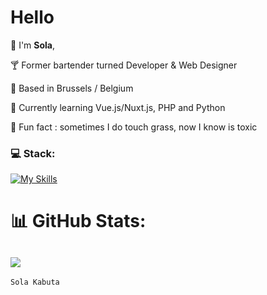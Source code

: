 <h1>Hello</h1>


🌚 I'm <strong>Sola</strong>,

🍸 Former bartender turned Developer & Web Designer

📍 Based in Brussels / Belgium

🚀 Currently learning Vue.js/Nuxt.js, PHP and Python

🌿 Fun fact : sometimes I do touch grass, now I know is toxic





### 💻 Stack:

[![My Skills](https://skillicons.dev/icons?i=vue,nuxt,react,next,vite,wordpress,tailwind,sass,xd,ai,figma)](https://skillicons.dev)


# 📊 GitHub Stats:
![](https://github-readme-stats.vercel.app/api?username=SolaKabuta&theme=blueberry&hide_border=true&include_all_commits=false&count_private=false) 
---



```console
Sola Kabuta
```
